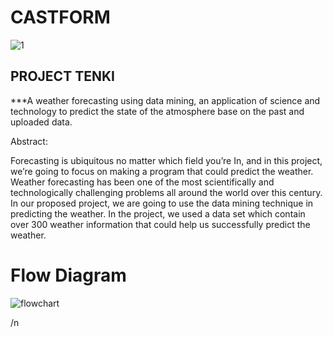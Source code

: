# CASTFORM

![1](https://user-images.githubusercontent.com/63195930/80985937-7212df00-8e62-11ea-9e56-60f598c81981.png)

## PROJECT TENKI
***A weather forecasting using data mining, an application of science and technology to predict the state of the atmosphere base on the past and uploaded data.



Abstract:

Forecasting is ubiquitous no matter which field you’re In, and in this project, we’re going to focus on making a program that could predict the weather. 
Weather forecasting has been one of the most scientifically and technologically challenging problems all around the world over this century. 
In our proposed project, we are going to use the data mining technique in predicting the weather. 
In the project, we used a data set which contain over 300 weather information that could help us successfully predict the weather. 

# Flow Diagram
![flowchart](https://user-images.githubusercontent.com/63195930/80984888-0a0fc900-8e61-11ea-9149-390597a5ef35.png)


/n
